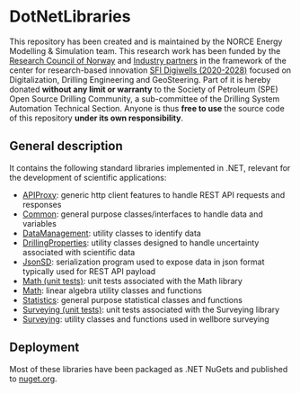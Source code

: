 # DotNetLibraries

This repository has been created and is maintained by the NORCE Energy Modelling & Simulation team. This research work has been funded by the [Research Council of Norway](https://www.forskningsradet.no/) and [Industry partners](https://www.digiwells.no/about/board/) in the framework of the center for research-based innovation [SFI Digiwells (2020-2028)](https://www.digiwells.no/) focused on Digitalization, Drilling Engineering and GeoSteering. Part of it is hereby donated **without any limit or warranty** to the Society of Petroleum (SPE) Open Source Drilling Community, a sub-committee of the Drilling System Automation Technical Section. Anyone is thus **free to use** the source code of this repository **under its own responsibility**.

## General description
It contains the following standard libraries implemented in .NET, relevant for the development of scientific applications:
- [APIProxy](https://github.com/Open-Source-Drilling-Community/DotNetLibraries/tree/main/OSDC.DotnetLibraries.General/OSDC.DotnetLibraries.General.APIProxy): generic http client features to handle REST API requests and responses
- [Common](https://github.com/Open-Source-Drilling-Community/DotNetLibraries/tree/main/OSDC.DotnetLibraries.General/OSDC.DotnetLibraries.General.Common): general purpose classes/interfaces to handle data and variables
- [DataManagement](https://github.com/Open-Source-Drilling-Community/DotNetLibraries/tree/main/OSDC.DotnetLibraries.General/OSDC.DotnetLibraries.General.DataManagement): utility classes to identify data
- [DrillingProperties](https://github.com/Open-Source-Drilling-Community/DotNetLibraries/tree/main/OSDC.DotnetLibraries.General/OSDC.DotnetLibraries.General.DrillingProperties): utility classes designed to handle uncertainty associated with scientific data
- [JsonSD](https://github.com/Open-Source-Drilling-Community/DotNetLibraries/tree/main/OSDC.DotnetLibraries.General/OSDC.DotnetLibraries.General.JsonSD): serialization program used to expose data in json format typically used for REST API payload
- [Math (unit tests)](https://github.com/Open-Source-Drilling-Community/DotNetLibraries/tree/main/OSDC.DotnetLibraries.General/OSDC.DotnetLibraries.General.Math.UnitTest): unit tests associated with the Math library
- [Math](https://github.com/Open-Source-Drilling-Community/DotNetLibraries/tree/main/OSDC.DotnetLibraries.General/OSDC.DotnetLibraries.General.Math): linear algebra utility classes and functions
- [Statistics](https://github.com/Open-Source-Drilling-Community/DotNetLibraries/tree/main/OSDC.DotnetLibraries.General/OSDC.DotnetLibraries.General.Statistics): general purpose statistical classes and functions
- [Surveying (unit tests)](https://github.com/Open-Source-Drilling-Community/DotNetLibraries/tree/main/OSDC.DotnetLibraries.General/OSDC.DotnetLibraries.General.Surveying.UnitTest): unit tests associated with the Surveying library
- [Surveying](https://github.com/Open-Source-Drilling-Community/DotNetLibraries/tree/main/OSDC.DotnetLibraries.General/OSDC.DotnetLibraries.General.Surveying): utility classes and functions used in wellbore surveying

## Deployment
Most of these libraries have been packaged as .NET NuGets and published to [nuget.org](https://www.nuget.org/packages?q=OSDC.Dotnetlibraries).
